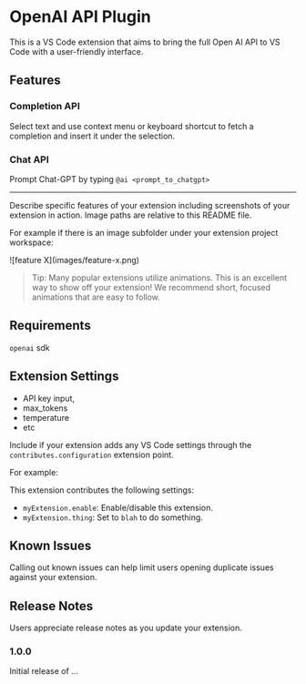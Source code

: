 # OpenAI API Plugin

This is a VS Code extension that aims to bring the full Open AI API to VS Code with a user-friendly interface.

## Features

### Completion API
Select text and use context menu or keyboard shortcut to fetch a completion and insert it under the selection.

### Chat API
Prompt Chat-GPT by typing `@ai <prompt_to_chatgpt>`


___

Describe specific features of your extension including screenshots of your extension in action. Image paths are relative to this README file.

For example if there is an image subfolder under your extension project workspace:

\!\[feature X\]\(images/feature-x.png\)

> Tip: Many popular extensions utilize animations. This is an excellent way to show off your extension! We recommend short, focused animations that are easy to follow.

## Requirements

`openai` sdk

## Extension Settings

- API key input, 
- max_tokens
- temperature
- etc


Include if your extension adds any VS Code settings through the `contributes.configuration` extension point.

For example:

This extension contributes the following settings:

* `myExtension.enable`: Enable/disable this extension.
* `myExtension.thing`: Set to `blah` to do something.

## Known Issues

Calling out known issues can help limit users opening duplicate issues against your extension.

## Release Notes

Users appreciate release notes as you update your extension.

### 1.0.0

Initial release of ...
